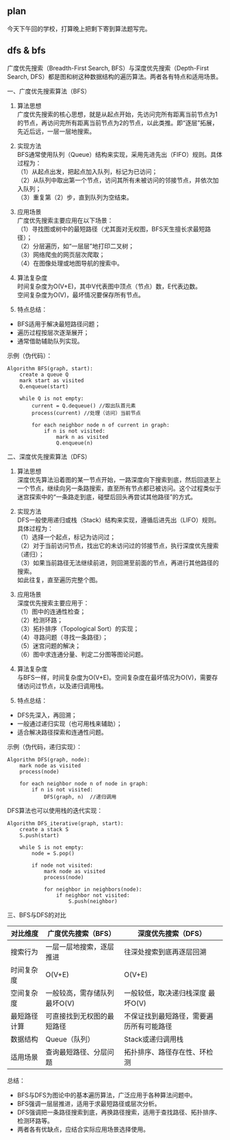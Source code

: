 ## plan
今天下午回的学校，打算晚上把剩下寄到算法题写完。

## dfs & bfs

广度优先搜索（Breadth-First Search, BFS）与深度优先搜索（Depth-First Search, DFS）都是图和树这种数据结构的遍历算法。两者各有特点和适用场景。

一、广度优先搜索算法（BFS）

1. 算法思想  
广度优先搜索的核心思想，就是从起点开始，先访问完所有距离当前节点为1的节点，再访问完所有距离当前节点为2的节点，以此类推。即“逐层”拓展，先近后远，一层一层地搜索。

2. 实现方法  
BFS通常使用队列（Queue）结构来实现，采用先进先出（FIFO）规则。具体过程为：  
（1）从起点出发，把起点加入队列，标记为已访问；  
（2）从队列中取出第一个节点，访问其所有未被访问的邻接节点，并依次加入队列；  
（3）重复第（2）步，直到队列为空结束。

3. 应用场景  
广度优先搜索主要应用在以下场景：  
（1）寻找图或树中的最短路径（尤其面对无权图，BFS天生擅长求最短路径）；  
（2）分层遍历，如“一层层”地打印二叉树；  
（3）网络爬虫的网页层次爬取；  
（4）在图像处理或地图导航的搜索中。

4. 算法复杂度  
时间复杂度为O(V+E)，其中V代表图中顶点（节点）数，E代表边数。  
空间复杂度为O(V)，最坏情况要保存所有节点。

5. 特点总结：
- BFS适用于解决最短路径问题；
- 遍历过程按层次逐渐展开；
- 通常借助辅助队列实现。

示例（伪代码）：
```
Algorithm BFS(graph, start):
    create a queue Q
    mark start as visited
    Q.enqueue(start)

    while Q is not empty:
        current = Q.dequeue() //取出队首元素
        process(current) //处理（访问）当前节点

        for each neighbor node n of current in graph:
            if n is not visited:
                mark n as visited
                Q.enqueue(n)
```

二、深度优先搜索算法（DFS）

1. 算法思想  
深度优先算法沿着图的某一节点开始，一路深度向下搜索到底，然后回退至上一个节点，继续向另一条路搜索，直至所有节点都已被访问。这个过程类似于迷宫探索中的“一条路走到底，碰壁后回头再尝试其他路径”的方式。

2. 实现方法  
DFS一般使用递归或栈（Stack）结构来实现，遵循后进先出（LIFO）规则。具体过程为：  
（1）选择一个起点，标记为访问过；  
（2）对于当前访问节点，找出它的未访问过的邻接节点，执行深度优先搜索（递归）；  
（3）如果当前路径无法继续前进，则回溯至前面的节点，再进行其他路径的搜索。  
如此往复，直至遍历完整个图。

3. 应用场景  
深度优先搜索主要应用于：  
（1）图中的连通性检查；  
（2）检测环路；  
（3）拓扑排序（Topological Sort）的实现；  
（4）寻路问题（寻找一条路径）；  
（5）迷宫问题的解决；  
（6）图中求连通分量、判定二分图等图论问题。

4. 算法复杂度  
与BFS一样，时间复杂度为O(V+E)。空间复杂度在最坏情况为O(V)，需要存储访问过节点，以及递归调用栈。

5. 特点总结：
- DFS先深入，再回溯；
- 一般通过递归实现（也可用栈来辅助）；
- 适合解决路径探索和连通性问题。

示例（伪代码，递归实现）：
```
Algorithm DFS(graph, node):
    mark node as visited
    process(node)

    for each neighbor node n of node in graph:
        if n is not visited:
            DFS(graph, n)  //递归调用
```

DFS算法也可以使用栈的迭代实现：
```
Algorithm DFS_iterative(graph, start):
    create a stack S
    S.push(start)

    while S is not empty:
        node = S.pop()

        if node not visited:
            mark node as visited
            process(node)

            for neighbor in neighbors(node):
                if neighbor not visited:
                    S.push(neighbor)
```

三、BFS与DFS的对比

| 对比维度 | 广度优先搜索（BFS） | 深度优先搜索（DFS） |
|----------|--------------------|--------------------|
| 搜索行为 | 一层一层地搜索，逐层推进 | 往深处搜索到底再逐层回溯 |
| 时间复杂度 | O(V+E) | O(V+E) |
| 空间复杂度 | 一般较高，需存储队列 最坏O(V) | 一般较低，取决递归栈深度 最坏O(V) |
| 最短路径计算 | 可直接找到无权图的最短路径 | 不保证找到最短路径，需要遍历所有可能路径 |
| 数据结构 | Queue（队列） | Stack或递归调用栈 |
| 适用场景 | 查询最短路径、分层问题 | 拓扑排序、路径存在性、环检测 |

总结：

- BFS与DFS为图论中的基本遍历算法，广泛应用于各种算法问题中。
- BFS强调一层层推进，适用于求最短路径或层次分析。
- DFS强调把一条路径搜索到底，再换路径搜索，适用于查找路径、拓扑排序、检测环路等。
- 两者各有优缺点，应结合实际应用场景选择使用。
</details>
